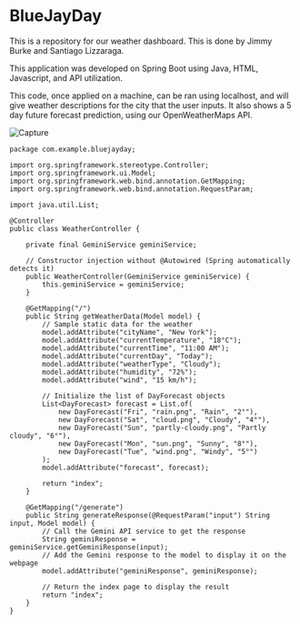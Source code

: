 # BlueJayDay

This is a repository for our weather dashboard. This is done by Jimmy Burke and Santiago Lizzaraga.

This application was developed on Spring Boot using Java, HTML, Javascript, and API utilization.

This code, once applied on a machine, can be ran using localhost, and will give weather descriptions for the city that the user inputs. It also shows a 5 day future forecast prediction, using our OpenWeatherMaps API.

![Capture](https://github.com/user-attachments/assets/3e7243d7-a84e-45dc-afa4-76413224724e)

```
package com.example.bluejayday;

import org.springframework.stereotype.Controller;
import org.springframework.ui.Model;
import org.springframework.web.bind.annotation.GetMapping;
import org.springframework.web.bind.annotation.RequestParam;

import java.util.List;

@Controller
public class WeatherController {

    private final GeminiService geminiService;

    // Constructor injection without @Autowired (Spring automatically detects it)
    public WeatherController(GeminiService geminiService) {
        this.geminiService = geminiService;
    }

    @GetMapping("/")
    public String getWeatherData(Model model) {
        // Sample static data for the weather
        model.addAttribute("cityName", "New York");
        model.addAttribute("currentTemperature", "18°C");
        model.addAttribute("currentTime", "11:00 AM");
        model.addAttribute("currentDay", "Today");
        model.addAttribute("weatherType", "Cloudy");
        model.addAttribute("humidity", "72%");
        model.addAttribute("wind", "15 km/h");

        // Initialize the list of DayForecast objects
        List<DayForecast> forecast = List.of(
            new DayForecast("Fri", "rain.png", "Rain", "2°"),
            new DayForecast("Sat", "cloud.png", "Cloudy", "4°"),
            new DayForecast("Sun", "partly-cloudy.png", "Partly cloudy", "6°"),
            new DayForecast("Mon", "sun.png", "Sunny", "8°"),
            new DayForecast("Tue", "wind.png", "Windy", "5°")
        );
        model.addAttribute("forecast", forecast);

        return "index";
    }

    @GetMapping("/generate")
    public String generateResponse(@RequestParam("input") String input, Model model) {
        // Call the Gemini API service to get the response
        String geminiResponse = geminiService.getGeminiResponse(input);
        // Add the Gemini response to the model to display it on the webpage
        model.addAttribute("geminiResponse", geminiResponse);
        
        // Return the index page to display the result
        return "index";
    }
}
```




